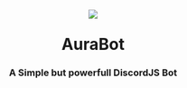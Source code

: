 <h1 align='center'>
	<p><img src='https://repository-images.githubusercontent.com/608189199/7d547c18-7532-430c-8e0a-7ad1cf028c96'/></p>
	AuraBot
</h1>

<h3 align='center'>
  <p>A Simple but powerfull DiscordJS Bot</p>
</h3>
